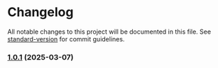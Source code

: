 # Changelog

All notable changes to this project will be documented in this file. See [standard-version](https://github.com/conventional-changelog/standard-version) for commit guidelines.

### [1.0.1](https://github.com/JayVee-Digital-Labs/jvdl-design-system/compare/v1.0.0...v1.0.1) (2025-03-07)
